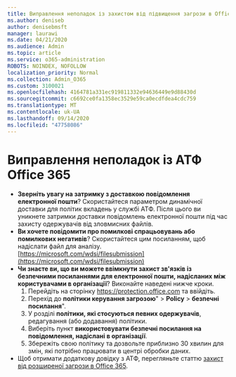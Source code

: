 ```yaml
---
title: Виправлення неполадок із захистом від підвищення загрози в Office 365 (АТФ)
ms.author: deniseb
author: denisebmsft
manager: laurawi
ms.date: 04/21/2020
ms.audience: Admin
ms.topic: article
ms.service: o365-administration
ROBOTS: NOINDEX, NOFOLLOW
localization_priority: Normal
ms.collection: Admin_O365
ms.custom: 3100021
ms.openlocfilehash: 4164781a331ec919811332e94636449e9d88430d
ms.sourcegitcommit: c6692ce0fa1358ec3529e59ca0ecdfdea4cdc759
ms.translationtype: MT
ms.contentlocale: uk-UA
ms.lasthandoff: 09/14/2020
ms.locfileid: "47758086"
---
```

# <a name="troubleshoot-issues-with-office-365-atp"></a>Виправлення неполадок із АТФ Office 365

- **Зверніть увагу на затримку з доставкою повідомлення електронної пошти**? Скористайтеся параметром динамічної доставки для політик вкладень у службі АТФ. Після цього ви уникнете затримки доставки повідомлень електронної пошти під час захисту одержувачів від зловмисних файлів.
- **Ви хочете повідомити про помилкові спрацьовувань або помилкових негативів**? Скористайтеся цим посиланням, щоб надіслати файл для аналізу. [https://microsoft.com/wdsi/filesubmission](https://microsoft.com/wdsi/filesubmission)
- **Чи знаєте ви, що ви можете ввімкнути захист зв'язків із безпечними посиланнями для електронної пошти, надісланих між користувачами в організації**? Виконайте наведені нижче кроки.
    1. Перейдіть на сторінку https://protection.office.com та ввійдіть.
    2. Перехід до **політики керування загрозою**"  >  **Policy**  >  **безпечні посилання**".
    3. У розділі **політики, які стосуються певних одержувачів**, редагування (або додавання) політики.
    4. Виберіть пункт **використовувати безпечні посилання на повідомлення, надіслані в організації**.
    5. Збережіть свою політику та дозвольте приблизно 30 хвилин для змін, які потрібно працювати в центрі обробки даних.
- Щоб отримати додаткову довідку з АТФ, перегляньте статтю [захист від розширеної загрози в Office 365](https://docs.microsoft.com/microsoft-365/security/office-365-security/office-365-atp).